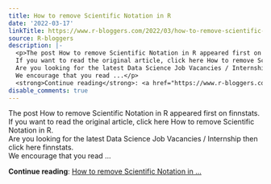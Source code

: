 ```yaml
---
title: How to remove Scientific Notation in R
date: '2022-03-17'
linkTitle: https://www.r-bloggers.com/2022/03/how-to-remove-scientific-notation-in-r/
source: R-bloggers
description: |-
  <p>The post How to remove Scientific Notation in R appeared first on finnstats.<br />
  If you want to read the original article, click here How to remove Scientific Notation in R.<br />
  Are you looking for the latest Data Science Job Vacancies / Internship then click here finnstats.<br />
  We encourage that you read ...</p>
  <strong>Continue reading</strong>: <a href="https://www.r-bloggers.com/2022/03/how-to-remove-scientific-notation-in-r/">How to remove Scientific Notation in ...
disable_comments: true
---
```

<p>The post How to remove Scientific Notation in R appeared first on finnstats.<br />
If you want to read the original article, click here How to remove Scientific Notation in R.<br />
Are you looking for the latest Data Science Job Vacancies / Internship then click here finnstats.<br />
We encourage that you read ...</p>
<strong>Continue reading</strong>: <a href="https://www.r-bloggers.com/2022/03/how-to-remove-scientific-notation-in-r/">How to remove Scientific Notation in ...